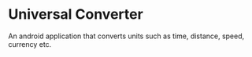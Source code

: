 # Universal Converter

An android application that converts units such as time, distance, speed, currency etc.
